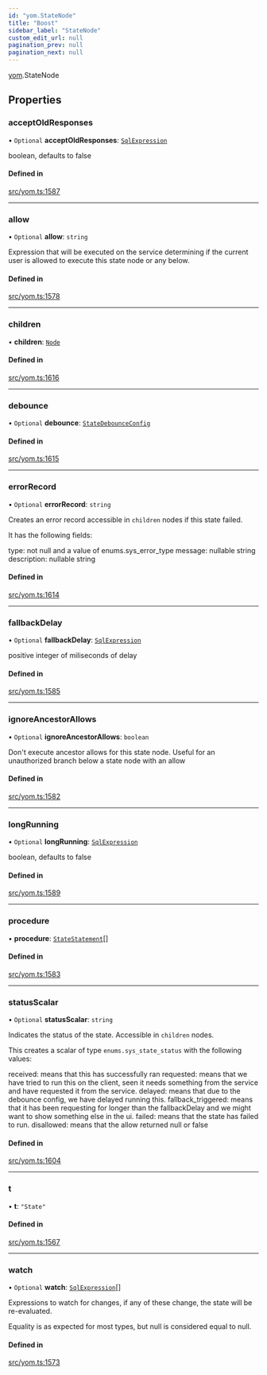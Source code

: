 ```yaml
---
id: "yom.StateNode"
title: "Boost"
sidebar_label: "StateNode"
custom_edit_url: null
pagination_prev: null
pagination_next: null
---
```


[yom](../namespaces/yom.md).StateNode

## Properties

### acceptOldResponses

• `Optional` **acceptOldResponses**: [`SqlExpression`](../namespaces/yom.md#sqlexpression)

boolean, defaults to false

#### Defined in

[src/yom.ts:1587](https://github.com/yolmio/boost/blob/5cada48/src/yom.ts#L1587)

___

### allow

• `Optional` **allow**: `string`

Expression that will be executed on the service determining if the current user is allowed to execute this
state node or any below.

#### Defined in

[src/yom.ts:1578](https://github.com/yolmio/boost/blob/5cada48/src/yom.ts#L1578)

___

### children

• **children**: [`Node`](../namespaces/yom.md#node)

#### Defined in

[src/yom.ts:1616](https://github.com/yolmio/boost/blob/5cada48/src/yom.ts#L1616)

___

### debounce

• `Optional` **debounce**: [`StateDebounceConfig`](yom.StateDebounceConfig.md)

#### Defined in

[src/yom.ts:1615](https://github.com/yolmio/boost/blob/5cada48/src/yom.ts#L1615)

___

### errorRecord

• `Optional` **errorRecord**: `string`

Creates an error record accessible in `children` nodes if this state failed.

It has the following fields:

type: not null and a value of enums.sys_error_type
message: nullable string
description: nullable string

#### Defined in

[src/yom.ts:1614](https://github.com/yolmio/boost/blob/5cada48/src/yom.ts#L1614)

___

### fallbackDelay

• `Optional` **fallbackDelay**: [`SqlExpression`](../namespaces/yom.md#sqlexpression)

positive integer of miliseconds of delay

#### Defined in

[src/yom.ts:1585](https://github.com/yolmio/boost/blob/5cada48/src/yom.ts#L1585)

___

### ignoreAncestorAllows

• `Optional` **ignoreAncestorAllows**: `boolean`

Don't execute ancestor allows for this state node. Useful for an unauthorized branch below a state node with an allow

#### Defined in

[src/yom.ts:1582](https://github.com/yolmio/boost/blob/5cada48/src/yom.ts#L1582)

___

### longRunning

• `Optional` **longRunning**: [`SqlExpression`](../namespaces/yom.md#sqlexpression)

boolean, defaults to false

#### Defined in

[src/yom.ts:1589](https://github.com/yolmio/boost/blob/5cada48/src/yom.ts#L1589)

___

### procedure

• **procedure**: [`StateStatement`](../namespaces/yom.md#statestatement)[]

#### Defined in

[src/yom.ts:1583](https://github.com/yolmio/boost/blob/5cada48/src/yom.ts#L1583)

___

### statusScalar

• `Optional` **statusScalar**: `string`

Indicates the status of the state. Accessible in `children` nodes.

This creates a scalar of type `enums.sys_state_status` with the following values:

received: means that this has successfully ran
requested: means that we have tried to run this on the client, seen it needs something from the service
 and have requested it from the service.
delayed: means that due to the debounce config, we have delayed running this.
fallback_triggered: means that it has been requesting for longer than the fallbackDelay and we might want to show
 something else in the ui.
failed: means that the state has failed to run.
disallowed: means that the allow returned null or false

#### Defined in

[src/yom.ts:1604](https://github.com/yolmio/boost/blob/5cada48/src/yom.ts#L1604)

___

### t

• **t**: ``"State"``

#### Defined in

[src/yom.ts:1567](https://github.com/yolmio/boost/blob/5cada48/src/yom.ts#L1567)

___

### watch

• `Optional` **watch**: [`SqlExpression`](../namespaces/yom.md#sqlexpression)[]

Expressions to watch for changes, if any of these change, the state will be re-evaluated.

Equality is as expected for most types, but null is considered equal to null.

#### Defined in

[src/yom.ts:1573](https://github.com/yolmio/boost/blob/5cada48/src/yom.ts#L1573)
